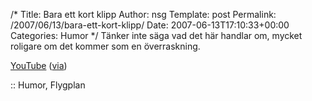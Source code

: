 /*
 Title: Bara ett kort klipp
 Author: nsg
 Template: post
 Permalink: /2007/06/13/bara-ett-kort-klipp/
 Date: 2007-06-13T17:10:33+00:00
 Categories: Humor
*/
Tänker inte säga vad det här handlar om, mycket roligare om det kommer som en överraskning.

  
[YouTube][1] ([via][2])

:: Humor, Flygplan

<small></small>

 [1]: http://www.youtube.com/watch?v=SN77b9DqEbc
 [2]: http://www.skrattamera.se/194/ta-med-hunden-pa-en-flygtur/